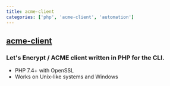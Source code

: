 ```yaml
---
title: acme-client
categories: ['php', 'acme-client', 'automation']
---
```

## [acme-client](https://github.com/kelunik/acme-client)

### Let's Encrypt / ACME client written in PHP for the CLI.


 * PHP 7.4+ with OpenSSL
 * Works on Unix-like systems and Windows
